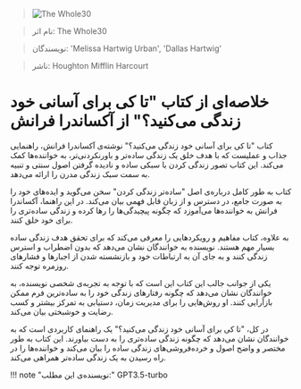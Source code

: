 
> ![The Whole30](http://books.google.com/books/content?id=uTYmCAAAQBAJ&printsec=frontcover&img=1&zoom=1&edge=curl&source=gbs_api)

> نام اثر: The Whole30 

> نویسندگان: 'Melissa Hartwig Urban', 'Dallas Hartwig'

> ناشر: Houghton Mifflin Harcourt




# خلاصه‌ای از کتاب "تا کی برای آسانی خود زندگی می‌کنید؟" از آکساندرا فرانش
کتاب "تا کی برای آسانی خود زندگی می‌کنید؟" نوشته‌ی آکساندرا فرانش، راهنمایی جذاب و عملیست که با هدف خلق یک زندگی ساده‌تر و باورنکردنی‌تر، به خواننده‌ها کمک می‌کند. این کتاب تصور زندگی کردن با سبکی ساده و نادیده گرفتن اصول سنتی و تنبیه به سمت سبک زندگی مدرن را ارائه می‌دهد.

کتاب به طور کامل درباره‌ی اصل "ساده‌تر زندگی کردن" سخن می‌گوید و ایده‌های خود را به صورت جامع، در دسترس و از زبان قابل فهمی بیان می‌کند. در این راهنما، آکساندرا فرانش به خواننده‌ها می‌آموزد که چگونه پیچیدگی‌ها را رها کرده و زندگی ساده‌تری را برای خود خلق کنند.

به علاوه، کتاب مفاهیم و رویکردهایی را معرفی می‌کند که برای تحقق هدف زندگی ساده بسیار مهم هستند. نویسنده به خوانندگان نشان می‌دهد که بدون اضطراب و استرس زندگی کنند و به جای آن به ارتباطات خود و بازنشسته شدن از اجبارها و فشارهای روزمره توجه کنند.

یکی از جوانب جالب این کتاب این است که با توجه به تجربه‌ی شخصی نویسنده، به خوانندگان نشان می‌دهد که چگونه رفتارهای زندگی خود را به ساده‌ترین فرم ممکن بازآرایی کنند. او روش‌هایی را برای مدیریت زمان، دستیابی به تمرکز بیشتر و کسب رضایت و خوشبختی بیان می‌کند.

در کل، "تا کی برای آسانی خود زندگی می‌کنید؟" یک راهنمای کاربردی است که به خوانندگان نشان می‌دهد که چگونه زندگی ساده‌تری را به دست بیاورند. این کتاب به طور مختصر و واضح اصول و خرده‌فروشی‌های زندگی ساده را بیان می‌کند و خواننده‌ها را در راه رسیدن به یک زندگی ساده‌تر همراهی می‌کند.


!!! note "نویسنده‌ی این مطلب:"
    GPT3.5-turbo


